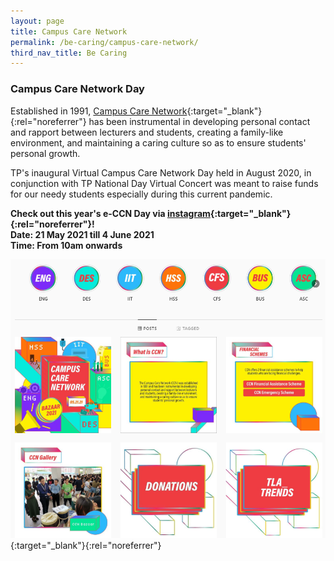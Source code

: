 ```yaml
---
layout: page
title: Campus Care Network
permalink: /be-caring/campus-care-network/
third_nav_title: Be Caring
---
```

### Campus Care Network Day
Established in 1991, [Campus Care Network](https://www.tp.edu.sg/life-at-tp/a-caring-campus.html#campus-care-network){:target="_blank"}{:rel="noreferrer"} has been instrumental in developing personal contact and rapport between lecturers and students, creating a family-like environment, and maintaining a caring culture so as to ensure students' personal growth.  

TP's inaugural Virtual Campus Care Network Day held in August 2020, in conjunction with TP National Day Virtual Concert was meant to raise funds for our needy students especially during this current pandemic.

**Check out this year's e-CCN Day via [instagram](https://www.instagram.com/e_ccnday/){:target="_blank"}{:rel="noreferrer"}!**</br>
**Date: 21 May 2021 till 4 June 2021**</br>
**Time: From 10am onwards**

[![Campus Care Network](/images/BeInvolved-ccn_1.PNG)](https://www.instagram.com/e_ccnday/){:target="_blank"}{:rel="noreferrer"}